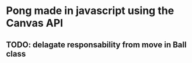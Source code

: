 # Pong made in javascript using the Canvas API

## TODO: delagate responsability from move in Ball class
